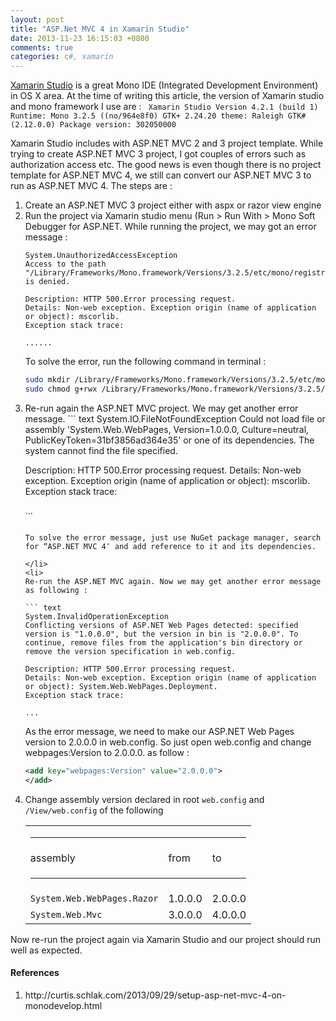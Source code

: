 ```yaml
---
layout: post
title: "ASP.Net MVC 4 in Xamarin Studio"
date: 2013-11-23 16:15:03 +0800
comments: true
categories: c#, xamarin
---
```

<a href="http://xamarin.com/studio">Xamarin Studio</a> is a great Mono IDE (Integrated Development Environment) in OS X area. At the time of writing this article, the version of Xamarin studio and mono framework I use are :
<code>
Xamarin Studio
Version 4.2.1 (build 1)
Runtime:
Mono 3.2.5 ((no/964e8f0)
GTK+ 2.24.20 theme: Raleigh
GTK# (2.12.0.0)
Package version: 302050000
</code>

Xamarin Studio includes with ASP.NET MVC 2 and 3 project template. While trying to create ASP.NET MVC 3 project, I got couples of errors such as authorization access etc. The good news is even though there is no project template for ASP.NET MVC 4, we still can convert our ASP.NET MVC 3 to run as ASP.NET MVC 4. The steps are :

<ol type="1">
<li>
Create an ASP.NET MVC 3 project either with aspx or razor view engine
</li>
<li>
Run the project via Xamarin studio menu (Run > Run With > Mono Soft Debugger for ASP.NET. While running the project, we may got an error message :

``` text
System.UnauthorizedAccessException
Access to the path "/Library/Frameworks/Mono.framework/Versions/3.2.5/etc/mono/registry" is denied.

Description: HTTP 500.Error processing request.
Details: Non-web exception. Exception origin (name of application or object): mscorlib.
Exception stack trace:

......

```
To solve the error, run the following command in terminal :
``` bash
sudo mkdir /Library/Frameworks/Mono.framework/Versions/3.2.5/etc/mono/registry
sudo chmod g+rwx /Library/Frameworks/Mono.framework/Versions/3.2.5/etc/mono/registry
```
</li>

<li>
Re-run again the ASP.NET MVC project. We may get another error message.
``` text
System.IO.FileNotFoundException
Could not load file or assembly 'System.Web.WebPages, Version=1.0.0.0, Culture=neutral, PublicKeyToken=31bf3856ad364e35' or one of its dependencies. The system cannot find the file specified.

Description: HTTP 500.Error processing request.
Details: Non-web exception. Exception origin (name of application or object): mscorlib.
Exception stack trace:

...
```

To solve the error message, just use NuGet package manager, search for “ASP.NET MVC 4″ and add reference to it and its dependencies.

</li>
<li>
Re-run the ASP.NET MVC again. Now we may get another error message as following :

``` text
System.InvalidOperationException
Conflicting versions of ASP.NET Web Pages detected: specified version is "1.0.0.0", but the version in bin is "2.0.0.0". To continue, remove files from the application's bin directory or remove the version specification in web.config.

Description: HTTP 500.Error processing request.
Details: Non-web exception. Exception origin (name of application or object): System.Web.WebPages.Deployment.
Exception stack trace:

...

```

As the error message, we need to make our ASP.NET Web Pages version to 2.0.0.0 in web.config. So just open web.config and change webpages:Version to 2.0.0.0. as follow :

``` xml web.config
<add key="webpages:Version" value="2.0.0.0">
</add>
```
</li>

<li>
Change assembly version declared in root <code>web.config</code> and <code>/View/web.config</code> of the following

<table style="width:80%">
  <tr>
    <td colspan="3"> <hr/> </td>
  </tr>
  <tr>
    <td>assembly</td>
    <td>from</td>
    <td>to</td>
  </tr>
  <tr>
    <td colspan="3"> <hr/> </td>
  </tr>
  <tr>
    <td><code>System.Web.WebPages.Razor</code></td>
    <td>1.0.0.0</td>
    <td>2.0.0.0</td>
  </tr>
  <tr>
    <td><code>System.Web.Mvc</code></td>
    <td>3.0.0.0</td>
    <td>4.0.0.0</td>
  </tr>
</table>

</li>
</ol>

Now re-run the project again via Xamarin Studio and our project should run well as expected.

<h4>References</h4>
<ol type="1">
<li> http://curtis.schlak.com/2013/09/29/setup-asp-net-mvc-4-on-monodevelop.html
</li>
<ol>
